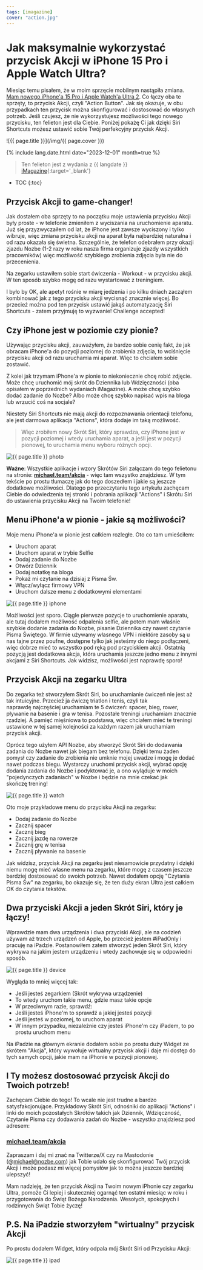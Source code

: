 ```yaml
---
tags: [imagazine]
cover: "action.jpg"
---
```


# Jak maksymalnie wykorzystać przycisk Akcji w iPhone 15 Pro i Apple Watch Ultra?

Miesiąc temu pisałem, że w moim sprzęcie mobilnym nastąpiła zmiana. [Mam nowego iPhone'a 15 Pro i Apple Watch'a Ultra 2](/pl/iphone15). Co łączy oba te sprzęty, to przycisk Akcji, czyli "Action Button". Jak się okazuje, w obu przypadkach ten przycisk można skonfigurować i dostosować do własnych potrzeb. Jeśli czujesz, że nie wykorzystujesz możliwości tego nowego przycisku, ten felieton jest dla Ciebie. Poniżej pokażę Ci jak dzięki Siri Shortcuts możesz ustawić sobie Twój perfekcyjny przycisk Akcji.

<!--More-->

![{{ page.title }}](/img/{{ page.cover }})

{% include lang.date.html date="2023-12-01" month=true %}

> Ten felieton jest z wydania z {{ langdate }} [iMagazine](https://imagazine.pl){:target='_blank'}

* TOC
{:toc}

## Przycisk Akcji to game-changer!

Jak dostałem oba sprzęty to na początku moje ustawienia przycisku Akcji były proste - w telefonie zmieniłem z wyciszania na uruchomienie aparatu. Już się przyzwyczaiłem od lat, że iPhone jest zawsze wyciszony i tylko wibruje, więc zmiana przycisku akcji na aparat była najbardziej naturalna i od razu okazała się świetna. Szczególnie, że telefon odebrałem przy okazji zjazdu Nozbe (1-2 razy w roku nasza firma organizuje zjazdy wszystkich pracowników) więc możliwość szybkiego zrobienia zdjęcia była nie do przecenienia.

Na zegarku ustawiłem sobie start ćwiczenia - Workout - w przycisku akcji. W ten sposób szybko mogę od razu wystartować z treningiem.

I było by OK, ale apetyt rośnie w miarę jedzenia i po kilku dniach zacząłem kombinować jak z tego przycisku akcji wycisnąć znacznie więcej. Bo przecież można pod ten przycisk ustawić jakąś automatyzację Siri Shortcuts - zatem przyjmuję to wyzwanie! Challenge accepted!

## Czy iPhone jest w poziomie czy pionie?

Używając przycisku akcji, zauważyłem, że bardzo sobie cenię fakt, że jak obracam iPhone'a do pozycji poziomej do zrobienia zdjęcia, to wciśnięcie przycisku akcji od razu uruchamia mi aparat. Więc to chciałem sobie zostawić.

Z kolei jak trzymam iPhone'a w pionie to niekoniecznie chcę robić zdjęcie. Może chcę uruchomić mój skrót do Dziennika lub Wdzięczności (oba opisałem w poprzednich wydaniach iMagazine). A może chcę szybko dodać zadanie do Nozbe? Albo może chcę szybko napisać wpis na bloga lub wrzucić coś na socjale?

Niestety Siri Shortcuts nie mają akcji do rozpoznawania orientacji telefonu, ale jest darmowa aplikacja "Actions", która dodaje im taką możliwość.

> Więc zrobiłem nowy Skrót Siri, który sprawdza, czy iPhone jest w pozycji poziomej i wtedy uruchamia aparat, a jeśli jest w pozycji pionowej, to uruchamia menu wyboru różnych opcji.

![{{ page.title }} photo](/img/action-photo.jpg)

**Ważne**: Wszystkie aplikacje i wzory Skrótów Siri załączam do tego felietonu na stronie: **[michael.team/akcja][a]** - więc tam wszystko znajdziesz. W tym tekście po prostu tłumaczę jak do tego doszedłem i jakie są jeszcze dodatkowe możliwości. Dlatego po przeczytaniu tego artykułu zachęcam Ciebie do odwiedzenia tej stronki i pobrania aplikacji "Actions" i Skrótu Siri do ustawienia przycisku Akcji na Twoim telefonie!

## Menu iPhone'a w pionie - jakie są możliwości?

Moje menu iPhone'a w pionie jest całkiem rozległe. Oto co tam umieściłem:

- Uruchom aparat
- Uruchom aparat w trybie Selfie
- Dodaj zadanie do Nozbe
- Otwórz Dziennik
- Dodaj notatkę na bloga
- Pokaż mi czytanie na dzisiaj z Pisma Św.
- Włącz/wyłącz firmowy VPN
- Uruchom dalsze menu z dodatkowymi elementami

![{{ page.title }} iphone](/img/action-iphone.jpg)

Możliwości jest sporo. Ciągle pierwsze pozycje to uruchomienie aparatu, ale tutaj dodałem możliwość odpalenia selfie, ale potem mam właśnie szybkie dodanie zadania do Nozbe, pisanie Dziennika czy nawet czytanie Pisma Świętego. W firmie używamy własnego VPN i niektóre zasoby są u nas tajne przez poufne, dostępne tylko jak jesteśmy do niego podłączeni, więc dobrze mieć to wszystko pod ręką pod przyciskiem akcji. Ostatnią pozycją jest dodatkowa akcja, która uruchamia jeszcze jedno menu z innymi akcjami z Siri Shortcuts. Jak widzisz, możliwości jest naprawdę sporo!

## Przycisk Akcji na zegarku Ultra

Do zegarka też stworzyłem Skrót Siri, bo uruchamianie ćwiczeń nie jest aż tak intuicyjne. Przecież ja ćwiczę triatlon i tenis, czyli tak naprawdę najczęściej uruchamiam te 5 ćwiczeń: spacer, bieg, rower, pływanie na basenie i gra w tenisa. Pozostałe treningi uruchamiam znacznie rzadziej. A pamięć mięśniowa to podstawa, więc chciałem mieć te treningi ustawione w tej samej kolejności za każdym razem jak uruchamiam przycisk akcji.

Oprócz tego użyłem API Nozbe, aby stworzyć Skrót Siri do dodawania zadania do Nozbe nawet jak biegam bez telefonu. Dzięki temu żaden pomysł czy zadanie do zrobienia nie umknie mojej uwadze i mogę je dodać nawet podczas biegu. Wystarczy uruchomi przycisk akcji, wybrać opcję dodania zadania do Nozbe i podyktować je, a ono wyląduje w moich "pojedynczych zadaniach" w  Nozbe i będzie na mnie czekać jak skończę trening!

![{{ page.title }} watch](/img/action-watch.jpg)

Oto moje przykładowe menu do przycisku Akcji na zegarku:

- Dodaj zadanie do Nozbe
- Zacznij spacer
- Zacznij bieg
- Zacznij jazdę na rowerze
- Zacznij grę w tenisa
- Zacznij pływanie na basenie

Jak widzisz, przycisk Akcji na zegarku jest niesamowicie przydatny i dzięki niemu mogę mieć własne menu na zegarku, które mogę z czasem jeszcze bardziej dostosować do swoich potrzeb. Nawet dodałem opcję "Czytania Pisma Św" na zegarku, bo okazuje się, że ten duży ekran Ultra jest całkiem OK do czytania tekstów.

## Dwa przyciski Akcji a jeden Skrót Siri, który je łączy!

Wprawdzie mam dwa urządzenia i dwa przyciski Akcji, ale na codzień używam aż trzech urządzeń od Apple, bo przecież jestem #iPadOnly i pracuję na iPadzie. Postanowiłem zatem stworzyć jeden Skrót Siri, który wykrywa na jakim jestem urządzeniu i wtedy zachowuje się w odpowiedni sposób.

![{{ page.title }} device](/img/action-device.jpg)

Wygląda to mniej więcej tak:

- Jeśli jesteś zegarkiem (Skrót wykrywa urządzenie)
- To wtedy uruchom takie menu, gdzie masz takie opcje
- W przeciwnym razie, sprawdź:
- Jeśli jesteś iPhone'm to sprawdź a jakiej jesteś pozycji
- Jeśli jesteś w poziomej, to uruchom aparat
- W innym przypadku, niezależnie czy jesteś iPhone'm czy iPadem, to po prostu uruchom menu

Na iPadzie na głównym ekranie dodałem sobie po prostu duży Widget ze skrótem "Akcja", który wywołuje wirtualny przycisk akcji i daje mi dostęp do tych samych opcji, jakie mam na iPhonie w pozycji pionowej.

## I Ty możesz dostosować przycisk Akcji do Twoich potrzeb!

Zachęcam Ciebie do tego! To wcale nie jest trudne a bardzo satysfakcjonujące. Przykładowy Skrót Siri, odnośniki do aplikacji "Actions" i linki do moich pozostałych Skrótów takich jak Dziennik, Wdzięczność, Czytanie Pisma czy dodawania zadań do Nozbe - wszystko znajdziesz pod adresem:

### [michael.team/akcja][a]

Zapraszam i daj mi znać na Twitterze/X czy na Mastodonie (@michael@nozbe.com) jak Tobie udało się skonfigurować Twój przycisk Akcji i może podasz mi więcej pomysłów jak to można jeszcze bardziej ulepszyć!

Mam nadzieję, że ten przycisk Akcji na Twoim nowym iPhonie czy zegarku Ultra, pomoże Ci lepiej i skuteczniej ogarnąć ten ostatni miesiąc w roku i przygotowania do Świąt Bożego Narodzenia. Wesołych, spokojnych i rodzinnych Świąt Tobie życzę!

## P.S. Na iPadzie stworzyłem "wirtualny" przycisk Akcji

Po prostu dodałem Widget, który odpala mój Skrót Siri od Przycisku Akcji:

![{{ page.title }} ipad](/img/action-ipad.jpg)

[a]: /pl/action/

[n]: https://michael.gratis/nozbe_pl
[np]: https://michael.gratis/nozbepersonal_pl